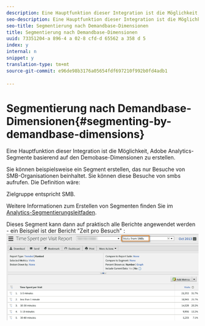 ```yaml
---
description: Eine Hauptfunktion dieser Integration ist die Möglichkeit, Adobe Analytics-Segmente basierend auf den Demobase-Dimensionen zu erstellen.
seo-description: Eine Hauptfunktion dieser Integration ist die Möglichkeit, Adobe Analytics-Segmente basierend auf den Demobase-Dimensionen zu erstellen.
seo-title: Segmentierung nach Demandbase-Dimensionen
title: Segmentierung nach Demandbase-Dimensionen
uuid: 73351204-a 896-4 a 02-8 cfd-d 65562 a 358 d 5
index: y
internal: n
snippet: y
translation-type: tm+mt
source-git-commit: e96de98b3176a05654fdf697210f992b0fd4adb1

---
```



# Segmentierung nach Demandbase-Dimensionen{#segmenting-by-demandbase-dimensions}

Eine Hauptfunktion dieser Integration ist die Möglichkeit, Adobe Analytics-Segmente basierend auf den Demobase-Dimensionen zu erstellen.

Sie können beispielsweise ein Segment erstellen, das nur Besuche von SMB-Organisationen beinhaltet. Sie können diese Besuche von smbs aufrufen. Die Definition wäre:

Zielgruppe entspricht SMB.

Weitere Informationen zum Erstellen von Segmenten finden Sie im [Analytics-Segmentierungsleitfaden](https://marketing.adobe.com/resources/help/en_US/analytics/segment/).

Dieses Segment kann dann auf praktisch alle Berichte angewendet werden - ein Beispiel ist der Bericht "Zeit pro Besuch" : ![](assets/segment_applied_report.png)

